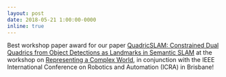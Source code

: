 ```yaml
---
layout: post
date: 2018-05-21 1:00:00-0000
inline: true
---
```



Best workshop paper award for our paper [QuadricSLAM: Constrained Dual Quadrics from Object Detections as Landmarks in Semantic SLAM](https://arxiv.org/abs/1804.04011) at the workshop on [Representing a Complex World](https://natanaso.github.io/rcw-icra18/), in conjunction with the IEEE International Conference on Robotics and Automation (ICRA) in Brisbane!
